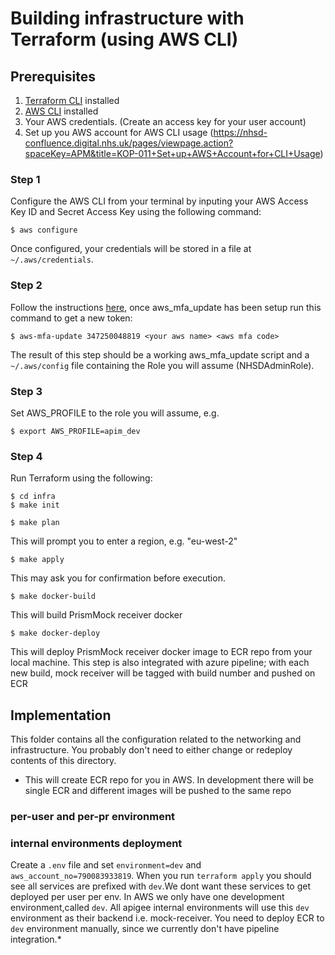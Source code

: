 # Building infrastructure with Terraform (using AWS CLI)

## Prerequisites

1. [Terraform CLI](https://learn.hashicorp.com/tutorials/terraform/install-cli?in=terraform/aws-get-started) installed
2. [AWS CLI](https://docs.aws.amazon.com/cli/latest/userguide/install-cliv2.html) installed 
3. Your AWS credentials. (Create an access key for your user account)
4. Set up you AWS account for AWS CLI usage (https://nhsd-confluence.digital.nhs.uk/pages/viewpage.action?spaceKey=APM&title=KOP-011+Set+up+AWS+Account+for+CLI+Usage)

### Step 1

Configure the AWS CLI from your terminal by inputing your AWS Access Key ID and Secret Access Key using the following command:
```
$ aws configure
```
Once configured, your credentials will be stored in a file at `~/.aws/credentials`.

### Step 2

Follow the instructions [here](https://nhsd-confluence.digital.nhs.uk/pages/viewpage.action?spaceKey=APM&title=KOP-011+Set+up+AWS+Account+for+CLI+Usage), once aws_mfa_update has been setup run this command to get a new token:
```
$ aws-mfa-update 347250048819 <your aws name> <aws mfa code>
```
The result of this step should be a working aws_mfa_update script and a `~/.aws/config` file containing the Role you will assume (NHSDAdminRole).

### Step 3

Set AWS_PROFILE to the role you will assume, e.g.
```
$ export AWS_PROFILE=apim_dev
```

### Step 4

Run Terraform using the following:
```
$ cd infra
$ make init
```
```
$ make plan
```
This will prompt you to enter a region, e.g. "eu-west-2"
```
$ make apply
```
This may ask you for confirmation before execution.
```
$ make docker-build
```
This will build PrismMock receiver docker
```
$ make docker-deploy
```
This will deploy PrismMock receiver docker image to ECR repo from your local machine.
This step is also integrated with azure pipeline; with each new build, mock receiver will be tagged with build number and pushed on ECR

## Implementation
This folder contains all the configuration related to the networking and infrastructure. You probably don't need to either change
or redeploy contents of this directory.
- This will create ECR repo for you in AWS. In development there will be single ECR and different images will be pushed to the same repo

### per-user and per-pr environment



### internal environments deployment
Create a `.env` file and set `environment=dev` and `aws_account_no=790083933819`. When you run `terraform apply` you should see all services
are prefixed with `dev`.We dont want these services to get deployed per user per env.
In AWS we only have one development environment,called `dev`. All apigee internal environments will use this `dev` environment as their 
backend i.e. mock-receiver. You need to deploy ECR to `dev` environment manually, since we currently don't have pipeline integration.*

 

